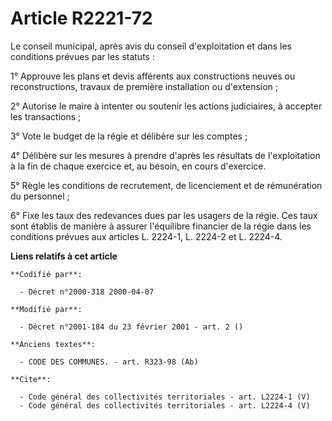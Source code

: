 # Article R2221-72

Le conseil municipal, après avis du conseil d'exploitation et dans les conditions prévues par les statuts : 

1° Approuve les plans et devis afférents aux constructions neuves ou reconstructions, travaux de première installation ou
d'extension ; 

2° Autorise le maire à intenter ou soutenir les actions judiciaires, à accepter les transactions ; 

3° Vote le budget de la régie et délibère sur les comptes ; 

4° Délibère sur les mesures à prendre d'après les résultats de l'exploitation à la fin de chaque exercice et, au besoin, en
cours d'exercice. 

5° Règle les conditions de recrutement, de licenciement et de rémunération du personnel ; 

6° Fixe les taux des redevances dues par les usagers de la régie. Ces taux sont établis de manière à assurer l'équilibre
financier de la régie dans les conditions prévues aux articles L. 2224-1, L. 2224-2 et L. 2224-4.

**Liens relatifs à cet article**

	**Codifié par**:

	  - Décret n°2000-318 2000-04-07

	**Modifié par**:

	  - Décret n°2001-184 du 23 février 2001 - art. 2 ()

	**Anciens textes**:

	  - CODE DES COMMUNES. - art. R323-98 (Ab)

	**Cite**:

	  - Code général des collectivités territoriales - art. L2224-1 (V)
	  - Code général des collectivités territoriales - art. L2224-4 (V)
